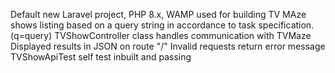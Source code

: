 Default new Laravel project, PHP 8.x, WAMP used for building
TV MAze shows listing based on a query string in accordance to task specification. (q=query)
TVShowController class handles communication with TVMaze
Displayed results in JSON on route "/"
Invalid requests return error message
TVShowApiTest self test inbuilt and passing
